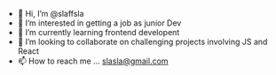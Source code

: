 - 👋 Hi, I’m @slaffsla
- 👀 I’m interested in getting a job as junior Dev
- 🌱 I’m currently learning frontend developent
- 💞️ I’m looking to collaborate on challenging projects involving JS and React
- 📫 How to reach me ... slasla@gmail.com

<!---
slaffsla/slaffsla is a ✨ special ✨ repository because its `README.md` (this file) appears on your GitHub profile.
You can click the Preview link to take a look at your changes.
--->
